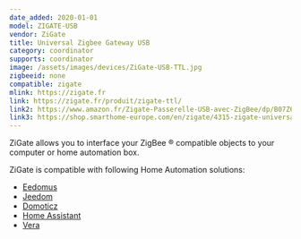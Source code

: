```yaml
---
date_added: 2020-01-01
model: ZIGATE-USB
vendor: ZiGate
title: Universal Zigbee Gateway USB
category: coordinator
supports: coordinator
image: /assets/images/devices/ZiGate-USB-TTL.jpg
zigbeeid: none
compatible: zigate
mlink: https://zigate.fr
link: https://zigate.fr/produit/zigate-ttl/
link2: https://www.amazon.fr/Zigate-Passerelle-USB-avec-ZigBee/dp/B07Z6P9HX6/
link3: https://shop.smarthome-europe.com/en/zigate/4315-zigate-universal-zigbee-gateway-usb-3770014375001.html
---
```

ZiGate allows you to interface your ZigBee ® compatible objects to your computer or home automation box.

ZiGate is compatible with following Home Automation solutions:
* [Eedomus](https://doc.eedomus.com/view/Eedomus_et_Zigate)
* [Jeedom](https://github.com/doudz/zigate)
* [Domoticz](https://www.domoticz.com/wiki/Zigate)
* [Home Assistant](https://community.home-assistant.io/search?q=zigate)
* [Vera](https://github.com/vosmont/Vera-Plugin-ZiGateGateway)